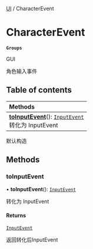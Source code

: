 [UI](../modules/UI.UI.md) / CharacterEvent

# CharacterEvent <Badge type="tip" text="Class" /> <Score text="CharacterEvent" />

**`Groups`**

GUI

角色输入事件

## Table of contents

| Methods |
| :-----|
| **[toInputEvent](UI.CharacterEvent.md#toinputevent)**(): [`InputEvent`](UI.InputEvent.md) <br> 转化为 InputEvent|

默认构造

## Methods

### toInputEvent <Score text="toInputEvent" /> 

• **toInputEvent**(): [`InputEvent`](UI.InputEvent.md) <Badge type="tip" text="client" />

转化为 InputEvent


#### Returns

[`InputEvent`](UI.InputEvent.md)

返回转化后InputEvent
